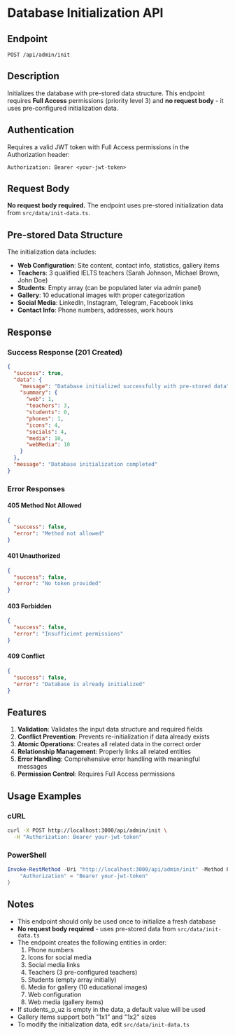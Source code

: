 # Database Initialization API

## Endpoint

`POST /api/admin/init`

## Description

Initializes the database with pre-stored data structure. This endpoint requires **Full Access** permissions (priority level 3) and **no request body** - it uses pre-configured initialization data.

## Authentication

Requires a valid JWT token with Full Access permissions in the Authorization header:

```
Authorization: Bearer <your-jwt-token>
```

## Request Body

**No request body required.** The endpoint uses pre-stored initialization data from `src/data/init-data.ts`.

## Pre-stored Data Structure

The initialization data includes:

- **Web Configuration**: Site content, contact info, statistics, gallery items
- **Teachers**: 3 qualified IELTS teachers (Sarah Johnson, Michael Brown, John Doe)
- **Students**: Empty array (can be populated later via admin panel)
- **Gallery**: 10 educational images with proper categorization
- **Social Media**: LinkedIn, Instagram, Telegram, Facebook links
- **Contact Info**: Phone numbers, addresses, work hours

## Response

### Success Response (201 Created)

```json
{
  "success": true,
  "data": {
    "message": "Database initialized successfully with pre-stored data",
    "summary": {
      "web": 1,
      "teachers": 3,
      "students": 0,
      "phones": 1,
      "icons": 4,
      "socials": 4,
      "media": 10,
      "webMedia": 10
    }
  },
  "message": "Database initialization completed"
}
```

### Error Responses

#### 405 Method Not Allowed

```json
{
  "success": false,
  "error": "Method not allowed"
}
```

#### 401 Unauthorized

```json
{
  "success": false,
  "error": "No token provided"
}
```

#### 403 Forbidden

```json
{
  "success": false,
  "error": "Insufficient permissions"
}
```

#### 409 Conflict

```json
{
  "success": false,
  "error": "Database is already initialized"
}
```

## Features

1. **Validation**: Validates the input data structure and required fields
2. **Conflict Prevention**: Prevents re-initialization if data already exists
3. **Atomic Operations**: Creates all related data in the correct order
4. **Relationship Management**: Properly links all related entities
5. **Error Handling**: Comprehensive error handling with meaningful messages
6. **Permission Control**: Requires Full Access permissions

## Usage Examples

### cURL

```bash
curl -X POST http://localhost:3000/api/admin/init \
  -H "Authorization: Bearer your-jwt-token"
```

### PowerShell

```powershell
Invoke-RestMethod -Uri "http://localhost:3000/api/admin/init" -Method Post -Headers @{
    "Authorization" = "Bearer your-jwt-token"
}
```

## Notes

- This endpoint should only be used once to initialize a fresh database
- **No request body required** - uses pre-stored data from `src/data/init-data.ts`
- The endpoint creates the following entities in order:
  1. Phone numbers
  2. Icons for social media
  3. Social media links
  4. Teachers (3 pre-configured teachers)
  5. Students (empty array initially)
  6. Media for gallery (10 educational images)
  7. Web configuration
  8. Web media (gallery items)
- If students_p_uz is empty in the data, a default value will be used
- Gallery items support both "1x1" and "1x2" sizes
- To modify the initialization data, edit `src/data/init-data.ts`
